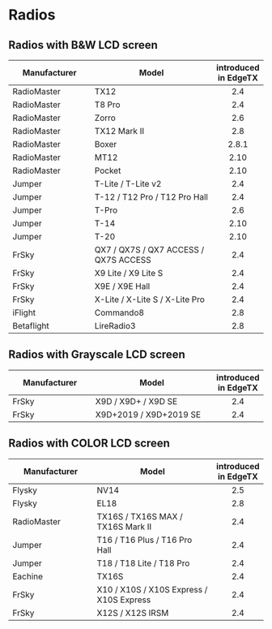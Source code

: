 # Radios

## Radios with B\&W LCD screen

<table><thead><tr><th width="190">Manufacturer</th><th width="365">Model</th><th align="center">introduced in EdgeTX</th></tr></thead><tbody><tr><td>RadioMaster</td><td>TX12</td><td align="center">2.4</td></tr><tr><td>RadioMaster</td><td>T8 Pro</td><td align="center">2.4</td></tr><tr><td>RadioMaster</td><td>Zorro</td><td align="center">2.6</td></tr><tr><td>RadioMaster</td><td>TX12 Mark II</td><td align="center">2.8</td></tr><tr><td>RadioMaster</td><td>Boxer</td><td align="center">2.8.1</td></tr><tr><td>RadioMaster</td><td>MT12</td><td align="center">2.10</td></tr><tr><td>RadioMaster</td><td>Pocket</td><td align="center">2.10</td></tr><tr><td>Jumper</td><td>T-Lite / T-Lite v2</td><td align="center">2.4</td></tr><tr><td>Jumper</td><td>T-12 / T12 Pro / T12 Pro Hall</td><td align="center">2.4</td></tr><tr><td>Jumper</td><td>T-Pro</td><td align="center">2.6</td></tr><tr><td>Jumper</td><td>T-14</td><td align="center">2.10</td></tr><tr><td>Jumper</td><td>T-20</td><td align="center">2.10</td></tr><tr><td>FrSky</td><td>QX7 / QX7S / QX7 ACCESS / QX7S ACCESS</td><td align="center">2.4</td></tr><tr><td>FrSky</td><td>X9 Lite / X9 Lite S</td><td align="center">2.4</td></tr><tr><td>FrSky</td><td>X9E / X9E Hall</td><td align="center">2.4</td></tr><tr><td>FrSky</td><td>X-Lite / X-Lite S / X-Lite Pro</td><td align="center">2.4</td></tr><tr><td>iFlight</td><td>Commando8</td><td align="center">2.8</td></tr><tr><td>Betaflight</td><td>LireRadio3</td><td align="center">2.8</td></tr></tbody></table>

## Radios with Grayscale LCD screen

<table><thead><tr><th width="190">Manufacturer</th><th width="365">Model</th><th align="center">introduced in EdgeTX</th></tr></thead><tbody><tr><td>FrSky</td><td>X9D / X9D+ / X9D SE</td><td align="center">2.4</td></tr><tr><td>FrSky</td><td>X9D+2019 / X9D+2019 SE</td><td align="center">2.4</td></tr></tbody></table>

## Radios with COLOR LCD screen

<table><thead><tr><th width="190">Manufacturer</th><th width="365">Model</th><th align="center">introduced in EdgeTX</th></tr></thead><tbody><tr><td>Flysky</td><td>NV14</td><td align="center">2.5</td></tr><tr><td>Flysky</td><td>EL18</td><td align="center">2.8</td></tr><tr><td>RadioMaster</td><td>TX16S / TX16S MAX / TX16S Mark II</td><td align="center">2.4</td></tr><tr><td>Jumper</td><td>T16 / T16 Plus / T16 Pro Hall</td><td align="center">2.4</td></tr><tr><td>Jumper</td><td>T18 / T18 Lite / T18 Pro</td><td align="center">2.4</td></tr><tr><td>Eachine</td><td>TX16S</td><td align="center">2.4</td></tr><tr><td>FrSky</td><td>X10 / X10S / X10S Express / X10S Express</td><td align="center">2.4</td></tr><tr><td>FrSky</td><td>X12S / X12S IRSM</td><td align="center">2.4</td></tr></tbody></table>

###
